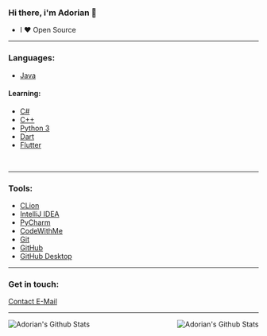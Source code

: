 <!--
**mrmotionless/mrmotionless** is a ✨ _special_ ✨ repository because its `README.md` (this file) appears on your GitHub profile.
-->

### Hi there, i'm Adorian 👋

- I ❤️ Open Source

---

### Languages:

- <a href=https://docs.oracle.com/en/java/>Java</a>

#### Learning:
- <a href=https://docs.microsoft.com/dotnet/csharp/>C#</a>
- <a href=https://docs.microsoft.com/cpp/>C++</a>
- <a href=https://docs.python.org/3/>Python 3</a>
- <a href=https://dart.dev/>Dart</a>
- <a href=https://flutter.dev/>Flutter</a>

<br />

---

### Tools:

- <a href=https://www.jetbrains.com/clion/>CLion</a>
- <a href=https://www.jetbrains.com/idea/>IntelliJ IDEA</a>
- <a href=https://www.jetbrains.com/pycharm/>PyCharm</a>
- <a href=https://www.jetbrains.com/code-with-me>CodeWithMe</a>
- <a href=https://git-scm.com/>Git</a>
- <a href=https://github.com/>GitHub</a>
- <a href=https://desktop.github.com/>GitHub Desktop</a>

---

### Get in touch:

<a href=mailto://contact@adorian.de/>Contact E-Mail</a>

---

<img align="left" alt="Adorian's Github Stats" src="https://github-readme-stats.vercel.app/api/top-langs/?username=mew-adorian&show_icons=true&hide_border=true&theme=radical" />
<img align="right" alt="Adorian's Github Stats" src="https://github-readme-stats.vercel.app/api?username=mew-adorian&show_icons=true&hide_border=true&theme=radical" />
